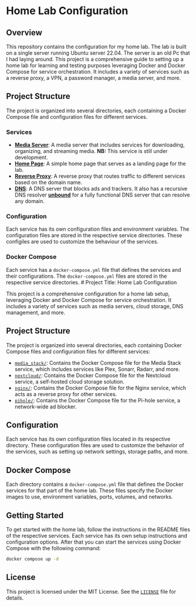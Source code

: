 # Home Lab Configuration

## Overview

This repository contains the configuration for my home lab. The lab is built on a single server running Ubuntu server 22.04. The server is an old Pc that I had laying around. This project is a comprehensive guide to setting up a home lab for learning and testing purposes leveraging Docker and Docker Compose for service orchestration. It includes a variety of services such as a reverse proxy, a VPN, a password manager, a media server, and more.

## Project Structure

The project is organized into several directories, each containing a Docker Compose file and configuration files for different services.

### Services

- [**Media Server**](./media_stack/README.md): A media server that includes services for downloading, organizing, and streaming media. **NB:** This service is still under development.
- [**Home Page**](./homepage/README.md): A simple home page that serves as a landing page for the lab.
- [**Reverse Proxy**](./nginx/README.md): A reverse proxy that routes traffic to different services based on the domain name.
- [**DNS**](./pihole/README.md): A DNS server that blocks ads and trackers. It also has a recursive DNS resolver [**unbound**](https://nlnetlabs.nl/projects/unbound) for a fully functional DNS server that can resolve any domain.

### Configuration

Each service has its own configuration files and environment variables. The configuration files are stored in the respective service directories. These configiles are used to customize the behaviour of the services.

### Docker Compose

Each service has a `docker-compose.yml` file that defines the services and their configurations. The `docker-compose.yml` files are stored in the respective service directories. # Project Title: Home Lab Configuration

This project is a comprehensive configuration for a home lab setup, leveraging Docker and Docker Compose for service orchestration. It includes a variety of services such as media servers, cloud storage, DNS management, and more.

## Project Structure

The project is organized into several directories, each containing Docker Compose files and configuration files for different services:

- [`media_stack/`](command:_github.copilot.openRelativePath?%5B%22media_stack%2F%22%5D "media_stack/"): Contains the Docker Compose file for the Media Stack service, which includes services like Plex, Sonarr, Radarr, and more.
- [`nextcloud/`](command:_github.copilot.openRelativePath?%5B%22nextcloud%2F%22%5D "nextcloud/"): Contains the Docker Compose file for the Nextcloud service, a self-hosted cloud storage solution.
- [`nginx/`](command:_github.copilot.openRelativePath?%5B%22nginx%2F%22%5D "nginx/"): Contains the Docker Compose file for the Nginx service, which acts as a reverse proxy for other services.
- [`pihole/`](command:_github.copilot.openRelativePath?%5B%22pihole%2F%22%5D "pihole/"): Contains the Docker Compose file for the Pi-hole service, a network-wide ad blocker.

## Configuration

Each service has its own configuration files located in its respective directory. These configuration files are used to customize the behavior of the services, such as setting up network settings, storage paths, and more.

## Docker Compose

Each directory contains a `docker-compose.yml` file that defines the Docker services for that part of the home lab. These files specify the Docker images to use, environment variables, ports, volumes, and networks.

## Getting Started

To get started with the home lab, follow the instructions in the README files of the respective services. Each service has its own setup instructions and configuration options. After that you can start the services using Docker Compose with the following command:

```bash
docker compose up -d
```
## License

This project is licensed under the MIT License. See the [`LICENSE`](./LICENSE) file for details.



